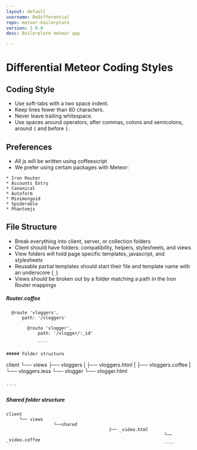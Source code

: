 ```yaml
---
layout: default
username: BeDifferential
repo: meteor-boilerplate
version: 1.0.0
desc: Boilerplate meteor app

---
```


# Differential Meteor Coding Styles

## Coding Style

* Use soft-tabs with a two space indent.
* Keep lines fewer than 80 characters.
* Never leave trailing whitespace.
* Use spaces around operators, after commas, colons and semicolons, around ````{```` and before ````}````.

## Preferences

* All js will be written using coffeescript
* We prefer using certain packages with Meteor:

````
* Iron Router
* Accounts Entry
* Canonical
* Autoform
* Minimongoid
* Spiderable
* Phantomjs
````

## File Structure

* Break everything into client, server, or collection folders
* Client should have folders: compatibility, helpers, stylesheets, and views
* View folders will hold page specific templates, javascript, and stylesheets
* Reusable partial templates should start their file and template name with an underscore (````_````)
* Views should be broken out by a folder matching a path in the Iron Router mappings

##### Router.coffee
````
  @route 'vloggers',
      path: '/vloggers'

        @route 'vlogger',
            path: '/vlogger/:_id'

            ````

##### Folder structure
````
client
     └── views
                  ├── vloggers
                               |          ├── vloggers.html
                                            |          ├── vloggers.coffee
                                                         |          └── vloggers.less
                                                                      └── vlogger
                                                                                             └── vlogger.html

                                                                                             ````

##### Shared folder structure
````
client
     └── views
                  └──shared
                                       ├── _video.html
                                                            └── _video.coffee
                                                            ````

